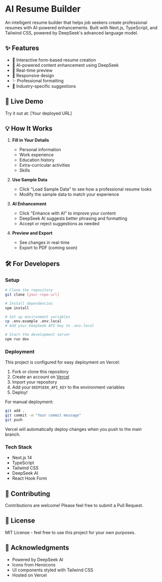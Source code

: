 # AI Resume Builder

An intelligent resume builder that helps job seekers create professional resumes with AI-powered enhancements. Built with Next.js, TypeScript, and Tailwind CSS, powered by DeepSeek's advanced language model.

## ✨ Features

- 📝 Interactive form-based resume creation
- 🤖 AI-powered content enhancement using DeepSeek
- 👀 Real-time preview
- 📱 Responsive design
- ✨ Professional formatting
- 🎯 Industry-specific suggestions

## 🚀 Live Demo

Try it out at: [Your deployed URL]

## 💡 How It Works

1. **Fill in Your Details**
   - Personal information
   - Work experience
   - Education history
   - Extra-curricular activities
   - Skills

2. **Use Sample Data**
   - Click "Load Sample Data" to see how a professional resume looks
   - Modify the sample data to match your experience

3. **AI Enhancement**
   - Click "Enhance with AI" to improve your content
   - DeepSeek AI suggests better phrasing and formatting
   - Accept or reject suggestions as needed

4. **Preview and Export**
   - See changes in real-time
   - Export to PDF (coming soon)

## 🛠️ For Developers

### Setup

```bash
# Clone the repository
git clone [your-repo-url]

# Install dependencies
npm install

# Set up environment variables
cp .env.example .env.local
# Add your DeepSeek API key to .env.local

# Start the development server
npm run dev
```

### Deployment

This project is configured for easy deployment on Vercel:

1. Fork or clone this repository
2. Create an account on [Vercel](https://vercel.com)
3. Import your repository
4. Add your `DEEPSEEK_API_KEY` to the environment variables
5. Deploy!

For manual deployment:
```bash
git add .
git commit -m "Your commit message"
git push
```
Vercel will automatically deploy changes when you push to the main branch.

### Tech Stack

- Next.js 14
- TypeScript
- Tailwind CSS
- DeepSeek AI
- React Hook Form

## 🤝 Contributing

Contributions are welcome! Please feel free to submit a Pull Request.

## 📄 License

MIT License - feel free to use this project for your own purposes.

## 🙏 Acknowledgments

- Powered by DeepSeek AI
- Icons from Heroicons
- UI components styled with Tailwind CSS
- Hosted on Vercel 